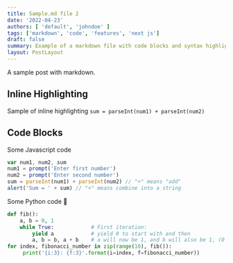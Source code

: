 ```yaml
---
title: Sample.md file 2
date: '2022-04-23'
authors: [ 'default', 'johndoe' ]
tags: ['markdown', 'code', 'features', 'next js']
draft: false
summary: Example of a markdown file with code blocks and syntax highlighting
layout: PostLayout
---
```


A sample post with markdown.

## Inline Highlighting

Sample of inline highlighting `sum = parseInt(num1) + parseInt(num2)`

## Code Blocks

Some Javascript code

```javascript
var num1, num2, sum
num1 = prompt('Enter first number')
num2 = prompt('Enter second number')
sum = parseInt(num1) + parseInt(num2) // "+" means "add"
alert('Sum = ' + sum) // "+" means combine into a string
```

Some Python code 🐍

```python
def fib():
    a, b = 0, 1
    while True:            # First iteration:
        yield a            # yield 0 to start with and then
        a, b = b, a + b    # a will now be 1, and b will also be 1, (0 + 1)
for index, fibonacci_number in zip(range(10), fib()):
     print('{i:3}: {f:3}'.format(i=index, f=fibonacci_number))
```